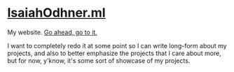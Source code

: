 
# [IsaiahOdhner.ml](http://IsaiahOdhner.ml)

My website. [Go ahead, go to it.](http://IsaiahOdhner.ml)

I want to completely redo it at some point so I can write long-form about my projects,
and also to better emphasize the projects that I care about more,
but for now, y'know, it's some sort of showcase of my projects.
